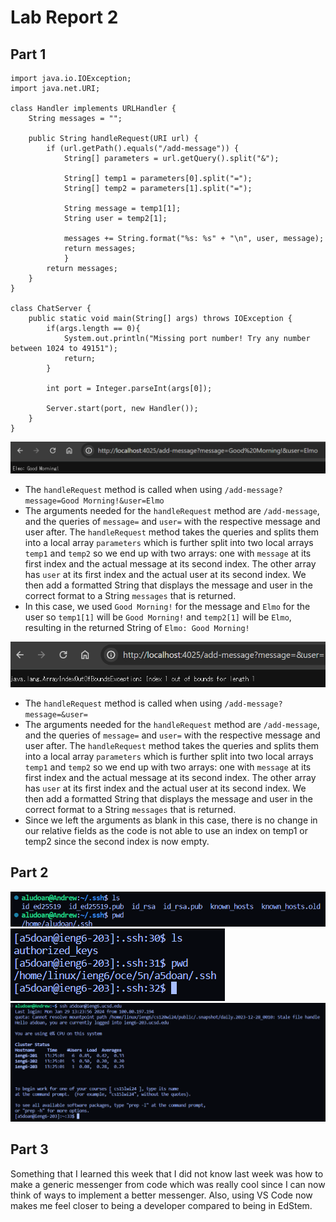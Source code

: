 # **Lab Report 2**

## Part 1

```
import java.io.IOException;
import java.net.URI;

class Handler implements URLHandler {
    String messages = "";

    public String handleRequest(URI url) {
        if (url.getPath().equals("/add-message")) {
            String[] parameters = url.getQuery().split("&");

            String[] temp1 = parameters[0].split("=");
            String[] temp2 = parameters[1].split("=");

            String message = temp1[1];
            String user = temp2[1];

            messages += String.format("%s: %s" + "\n", user, message);
            return messages;
            }
        return messages;
    }
}

class ChatServer {
    public static void main(String[] args) throws IOException {
        if(args.length == 0){
            System.out.println("Missing port number! Try any number between 1024 to 49151");
            return;
        }

        int port = Integer.parseInt(args[0]);

        Server.start(port, new Handler());
    }
}
```
![Elmo's Message](images/week3_lab_1.png) <br/>
- The `handleRequest` method is called when using `/add-message?message=Good Morning!&user=Elmo`
- The arguments needed for the `handleRequest` method are `/add-message`, and the queries of `message=` and `user=` with the respective message and user after. The `handleRequest` method takes the queries and splits them into a local array `parameters` which is further split into two local arrays `temp1` and `temp2` so we end up with two arrays: one with `message` at its first index and the actual message at its second index. The other array has `user` at its first index and the actual user at its second index. We then add a formatted String that displays the message and user in the correct format to a String `messages` that is returned.
- In this case, we used `Good Morning!` for the message and `Elmo` for the user so `temp1[1]` will be `Good Morning!` and `temp2[1]` will be `Elmo`, resulting in the returned String of `Elmo: Good Morning!` 

![No Arguments](images/week3_lab_2.png) <br/>
- The `handleRequest` method is called when using `/add-message?message=&user=`
- The arguments needed for the `handleRequest` method are `/add-message`, and the queries of `message=` and `user=` with the respective message and user after. The `handleRequest` method takes the queries and splits them into a local array `parameters` which is further split into two local arrays `temp1` and `temp2` so we end up with two arrays: one with `message` at its first index and the actual message at its second index. The other array has `user` at its first index and the actual user at its second index. We then add a formatted String that displays the message and user in the correct format to a String `messages` that is returned.
- Since we left the arguments as blank in this case, there is no change in our relative fields as the code is not able to use an index on temp1 or temp2 since the second index is now empty. <br/>

## Part 2
![Private Key](images/week3_lab_3.png) <br/>
![Public Key](images/week3_lab_4.png) <br/>
![Successful Login](images/week3_lab_5.png) <br/>

## Part 3

Something that I learned this week that I did not know last week was how to make a generic messenger from code which was really cool since I can now think of ways to implement a better messenger. Also, using VS Code now makes me feel closer to being a developer compared to being in EdStem.
